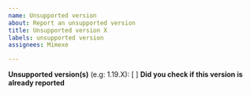 ```yaml
---
name: Unsupported version
about: Report an unsupported version
title: Unsupported version X
labels: unsupported version
assignees: Mimexe

---
```


**Unsupported version(s)** (e.g: 1.19.X): 
[ ] **Did you check if this version is already reported**
